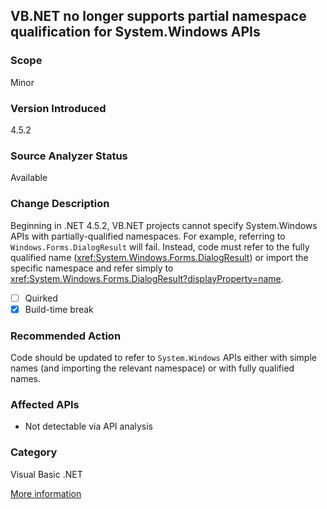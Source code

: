 ## VB.NET no longer supports partial namespace qualification for System.Windows APIs

### Scope
Minor

### Version Introduced
4.5.2

### Source Analyzer Status
Available

### Change Description
Beginning in .NET 4.5.2, VB.NET projects cannot specify System.Windows APIs with partially-qualified namespaces. For example, referring to `Windows.Forms.DialogResult` will fail. Instead, code must refer to the fully qualified name (<xref:System.Windows.Forms.DialogResult>) or import the specific namespace and refer simply to <xref:System.Windows.Forms.DialogResult?displayProperty=name>.

- [ ] Quirked
- [x] Build-time break

### Recommended Action
Code should be updated to refer to `System.Windows` APIs either with simple names (and importing the relevant namespace) or with fully qualified names.

### Affected APIs
* Not detectable via API analysis

### Category
Visual Basic .NET

[More information](http://stackoverflow.com/questions/23573659/forms-is-not-a-member-of-windows)

<!-- breaking change id: 127 -->
